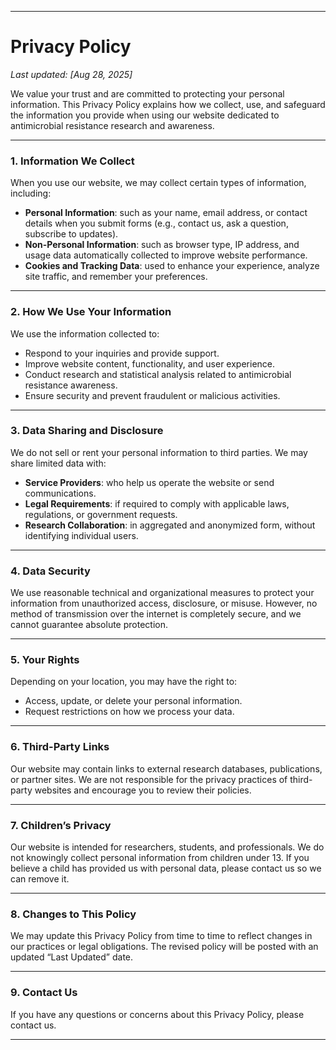 
---

# **Privacy Policy**

*Last updated: \[Aug 28, 2025]*

We value your trust and are committed to protecting your personal information. This Privacy Policy explains how we collect, use, and safeguard the information you provide when using our website dedicated to antimicrobial resistance research and awareness.

---

### 1. **Information We Collect**

When you use our website, we may collect certain types of information, including:

* **Personal Information**: such as your name, email address, or contact details when you submit forms (e.g., contact us, ask a question, subscribe to updates).
* **Non-Personal Information**: such as browser type, IP address, and usage data automatically collected to improve website performance.
* **Cookies and Tracking Data**: used to enhance your experience, analyze site traffic, and remember your preferences.

---

### 2. **How We Use Your Information**

We use the information collected to:

* Respond to your inquiries and provide support.
* Improve website content, functionality, and user experience.
* Conduct research and statistical analysis related to antimicrobial resistance awareness.
* Ensure security and prevent fraudulent or malicious activities.

---

### 3. **Data Sharing and Disclosure**

We do not sell or rent your personal information to third parties. We may share limited data with:

* **Service Providers**: who help us operate the website or send communications.
* **Legal Requirements**: if required to comply with applicable laws, regulations, or government requests.
* **Research Collaboration**: in aggregated and anonymized form, without identifying individual users.

---

### 4. **Data Security**

We use reasonable technical and organizational measures to protect your information from unauthorized access, disclosure, or misuse. However, no method of transmission over the internet is completely secure, and we cannot guarantee absolute protection.

---

### 5. **Your Rights**

Depending on your location, you may have the right to:

* Access, update, or delete your personal information.
* Request restrictions on how we process your data.

---

### 6. **Third-Party Links**

Our website may contain links to external research databases, publications, or partner sites. We are not responsible for the privacy practices of third-party websites and encourage you to review their policies.

---

### 7. **Children’s Privacy**

Our website is intended for researchers, students, and professionals. We do not knowingly collect personal information from children under 13. If you believe a child has provided us with personal data, please contact us so we can remove it.

---

### 8. **Changes to This Policy**

We may update this Privacy Policy from time to time to reflect changes in our practices or legal obligations. The revised policy will be posted with an updated “Last Updated” date.

---

### 9. **Contact Us**

If you have any questions or concerns about this Privacy Policy, please contact us.

---

